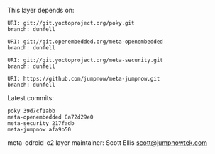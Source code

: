 This layer depends on:

    URI: git://git.yoctoproject.org/poky.git
    branch: dunfell

    URI: git://git.openembedded.org/meta-openembedded
    branch: dunfell

    URI: git://git.yoctoproject.org/meta-security.git
    branch: dunfell

    URI: https://github.com/jumpnow/meta-jumpnow.git
    branch: dunfell

Latest commits:

    poky 39d7cf1abb
    meta-openembedded 8a72d29e0
    meta-security 217fadb
    meta-jumpnow afa9b50

meta-odroid-c2 layer maintainer: Scott Ellis <scott@jumpnowtek.com>
